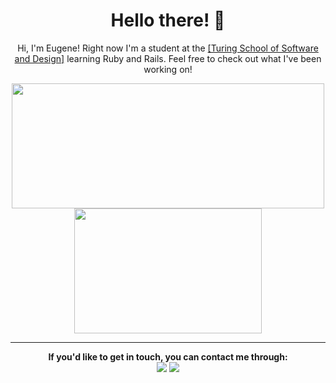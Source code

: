 
  <h1 align=center>Hello there! 👋 </h1>
  <p align=center>Hi, I'm Eugene! Right now I'm a student at the <a href="https://turing.io/?gclid=CjwKCAjwwab7BRBAEiwAapqpTDUspl8rVnlnBCJzssYDp6g5CVOrBz541kbGuO3dYmrhpycfwAB0mBoCp9AQAvD_BwE">[Turing School of Software and Design]</a> learning Ruby and Rails. Feel free to check out what I've been working on!</p>
  <!-- [![Eugene's github stats](https://github-readme-stats.vercel.app/api?username=ETBassist)](https://github.com/ETBassist/github-readme-stats) -->

  <div align="center">
    <a href="https://github.com/ETBassist/github-readme-stats">
      <img align="center" src="https://github-readme-stats.vercel.app/api?username=ETBassist&show_icons=true&theme=tokyonight" height="200" width="500"/>
    </a>
    <a href="https://github.com/ETBassist/github-readme-stats">
      <img align="center" src="https://github-readme-stats.vercel.app/api/top-langs/?username=ETBassist&theme=tokyonight" height="200" width="300"/>
    </a>
  </div>

  <hr>
  <p align=center>
    <strong>If you'd like to get in touch, you can contact me through:<strong> <br>
    <a href="https://www.linkedin.com/in/eugene-theriault/"><img src="https://img.shields.io/badge/LinkedIn-0077B5?style=for-the-badge&logo=linkedin&logoColor=white" /></a>  
    <a href="mailto:hybridbassist@gmail.com"><img src="https://img.shields.io/badge/Gmail-D14836?style=for-the-badge&logo=gmail&logoColor=white" /></a>
  </p>

  <!--
  **ETBassist/ETBassist** is a ✨ _special_ ✨ repository because its `README.md` (this file) appears on your GitHub profile.

  Here are some ideas to get you started:

  - 🔭 I’m currently working on ...
  - 🌱 I’m currently learning ...
  - 👯 I’m looking to collaborate on ...
  - 🤔 I’m looking for help with ...
  - 💬 Ask me about ...
  - 📫 How to reach me: ...
  - 😄 Pronouns: ...
  - ⚡ Fun fact: ...
  -->
